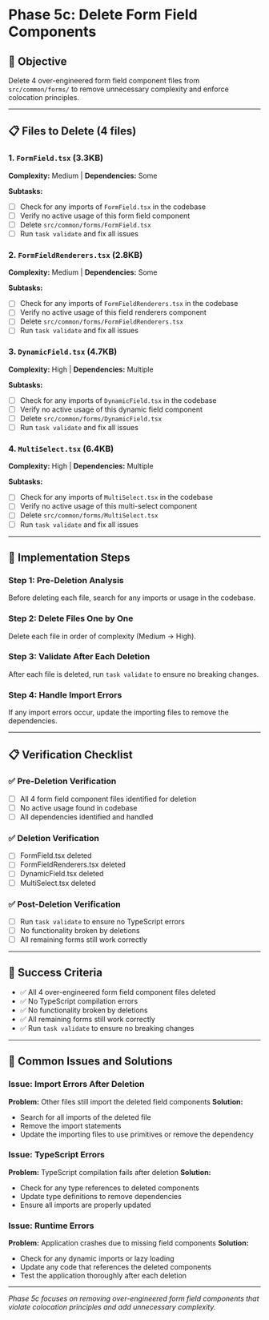 # Phase 5c: Delete Form Field Components

## 🎯 Objective
Delete 4 over-engineered form field component files from `src/common/forms/` to remove unnecessary complexity and enforce colocation principles.

---

## 📋 Files to Delete (4 files)

### 1. `FormField.tsx` (3.3KB)
**Complexity:** Medium | **Dependencies:** Some

**Subtasks:**
- [ ] Check for any imports of `FormField.tsx` in the codebase
- [ ] Verify no active usage of this form field component
- [ ] Delete `src/common/forms/FormField.tsx`
- [ ] Run `task validate` and fix all issues

### 2. `FormFieldRenderers.tsx` (2.8KB)
**Complexity:** Medium | **Dependencies:** Some

**Subtasks:**
- [ ] Check for any imports of `FormFieldRenderers.tsx` in the codebase
- [ ] Verify no active usage of this field renderers component
- [ ] Delete `src/common/forms/FormFieldRenderers.tsx`
- [ ] Run `task validate` and fix all issues

### 3. `DynamicField.tsx` (4.7KB)
**Complexity:** High | **Dependencies:** Multiple

**Subtasks:**
- [ ] Check for any imports of `DynamicField.tsx` in the codebase
- [ ] Verify no active usage of this dynamic field component
- [ ] Delete `src/common/forms/DynamicField.tsx`
- [ ] Run `task validate` and fix all issues

### 4. `MultiSelect.tsx` (6.4KB)
**Complexity:** High | **Dependencies:** Multiple

**Subtasks:**
- [ ] Check for any imports of `MultiSelect.tsx` in the codebase
- [ ] Verify no active usage of this multi-select component
- [ ] Delete `src/common/forms/MultiSelect.tsx`
- [ ] Run `task validate` and fix all issues

---

## 🚀 Implementation Steps

### Step 1: Pre-Deletion Analysis
Before deleting each file, search for any imports or usage in the codebase.

### Step 2: Delete Files One by One
Delete each file in order of complexity (Medium → High).

### Step 3: Validate After Each Deletion
After each file is deleted, run `task validate` to ensure no breaking changes.

### Step 4: Handle Import Errors
If any import errors occur, update the importing files to remove the dependencies.

---

## 📋 Verification Checklist

### ✅ Pre-Deletion Verification
- [ ] All 4 form field component files identified for deletion
- [ ] No active usage found in codebase
- [ ] All dependencies identified and handled

### ✅ Deletion Verification
- [ ] FormField.tsx deleted
- [ ] FormFieldRenderers.tsx deleted
- [ ] DynamicField.tsx deleted
- [ ] MultiSelect.tsx deleted

### ✅ Post-Deletion Verification
- [ ] Run `task validate` to ensure no TypeScript errors
- [ ] No functionality broken by deletions
- [ ] All remaining forms still work correctly

---

## 🎯 Success Criteria

- ✅ All 4 over-engineered form field component files deleted
- ✅ No TypeScript compilation errors
- ✅ No functionality broken by deletions
- ✅ All remaining forms still work correctly
- ✅ Run `task validate` to ensure no breaking changes

---

## 🚨 Common Issues and Solutions

### Issue: Import Errors After Deletion
**Problem:** Other files still import the deleted field components
**Solution:**
- Search for all imports of the deleted file
- Remove the import statements
- Update the importing files to use primitives or remove the dependency

### Issue: TypeScript Errors
**Problem:** TypeScript compilation fails after deletion
**Solution:**
- Check for any type references to deleted components
- Update type definitions to remove dependencies
- Ensure all imports are properly updated

### Issue: Runtime Errors
**Problem:** Application crashes due to missing field components
**Solution:**
- Check for any dynamic imports or lazy loading
- Update any code that references the deleted components
- Test the application thoroughly after each deletion

---

*Phase 5c focuses on removing over-engineered form field components that violate colocation principles and add unnecessary complexity.*
